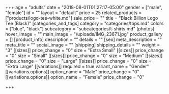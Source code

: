 +++
age = "adults"
date = "2018-08-01T01:27:17-05:00"
gender = ["male", "female"]
id = ""
layout = "default"
price = 25
related_products = ["products/logo-tee-white.md"]
sale_price = ""
title = "Black Billion Logo Tee (Black)"
[categories_and_tags]
category = "categories/tops.md"
colors = ["blue", "black"]
subcategory = "subcategories/t-shirts.md"
[photos]
hover_image = ""
main_image = "/uploads/IMG_23671.jpg"
product_gallery = []
[product_info]
description = ""
details = ""
[seo]
meta_description = ""
meta_title = ""
social_image = ""
[shipping]
shipping_details = ""
weight = "3"
[[sizes]]
price_change = "0"
size = "Extra Small"
[[sizes]]
price_change = "0"
size = "Small"
[[sizes]]
price_change = "0"
size = "Medium"
[[sizes]]
price_change = "0"
size = "Large"
[[sizes]]
price_change = "0"
size = "Extra Large"
[[variations]]
required = true
variant_name = "Gender"
[[variations.options]]
option_name = "Male"
price_change = "0"
[[variations.options]]
option_name = "Female"
price_change = "0"

+++
